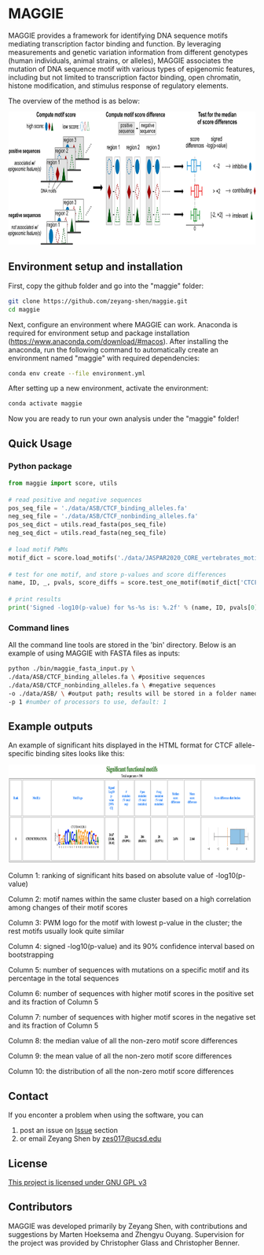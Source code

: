 # MAGGIE
MAGGIE provides a framework for identifying DNA sequence motifs mediating transcription factor binding and function. By leveraging measurements and genetic variation information from different genotypes (human individuals, animal strains, or alleles), MAGGIE associates the mutation of DNA sequence motif with various types of epigenomic features, including but not limited to transcription factor binding, open chromatin, histone modification, and stimulus response of regulatory elements. 

The overview of the method is as below:

<p align="center">
<img src="https://github.com/zeyang-shen/maggie/blob/master/image/method.png" width="900" height="270">
</p>

## Environment setup and installation
First, copy the github folder and go into the "maggie" folder:
```bash
git clone https://github.com/zeyang-shen/maggie.git
cd maggie
```
Next, configure an environment where MAGGIE can work. Anaconda is required for environment setup and package installation (https://www.anaconda.com/download/#macos). After installing the anaconda, run the following command to automatically create an environment named "maggie" with required dependencies:
```bash
conda env create --file environment.yml
```
After setting up a new environment, activate the environment:
```bash
conda activate maggie
```
Now you are ready to run your own analysis under the "maggie" folder!

## Quick Usage
### Python package
```python
from maggie import score, utils

# read positive and negative sequences
pos_seq_file = './data/ASB/CTCF_binding_alleles.fa'
neg_seq_file = './data/ASB/CTCF_nonbinding_alleles.fa'
pos_seq_dict = utils.read_fasta(pos_seq_file)
neg_seq_dict = utils.read_fasta(neg_seq_file)

# load motif PWMs
motif_dict = score.load_motifs('./data/JASPAR2020_CORE_vertebrates_motifs/')

# test for one motif, and store p-values and score differences
name, ID, _, pvals, score_diffs = score.test_one_motif(motif_dict['CTCF$MA0139.1'], pos_seq_dict, neg_seq_dict)

# print results
print('Signed -log10(p-value) for %s-%s is: %.2f' % (name, ID, pvals[0]))
```

### Command lines
All the command line tools are stored in the 'bin' directory. Below is an example of using MAGGIE with FASTA files as inputs:
```bash
python ./bin/maggie_fasta_input.py \
./data/ASB/CTCF_binding_alleles.fa \ #positive sequences
./data/ASB/CTCF_nonbinding_alleles.fa \ #negative sequences
-o ./data/ASB/ \ #output path; results will be stored in a folder named "maggie_output"
-p 1 #number of processors to use, default: 1
```

## Example outputs
An example of significant hits displayed in the HTML format for CTCF allele-specific binding sites looks like this:

<p align="center">
<img src="https://github.com/zeyang-shen/maggie/blob/master/image/html_example.png" width="900" height="200">
</p>

Column 1: ranking of significant hits based on absolute value of -log10(p-value)

Column 2: motif names within the same cluster based on a high correlation among changes of their motif scores

Column 3: PWM logo for the motif with lowest p-value in the cluster; the rest motifs usually look quite similar

Column 4: signed -log10(p-value) and its 90% confidence interval based on bootstrapping

Column 5: number of sequences with mutations on a specific motif and its percentage in the total sequences

Column 6: number of sequences with higher motif scores in the positive set and its fraction of Column 5 

Column 7: number of sequences with higher motif scores in the negative set and its fraction of Column 5 

Column 8: the median value of all the non-zero motif score differences

Column 9: the mean value of all the non-zero motif score differences

Column 10: the distribution of all the non-zero motif score differences


## Contact
If you enconter a problem when using the software, you can
1. post an issue on [Issue](https://github.com/zeyang-shen/maggie/issues) section
2. or email Zeyang Shen by zes017@ucsd.edu

## License

[This project is licensed under GNU GPL v3](https://github.com/zeyang-shen/maggie/blob/master/LICENSE)

## Contributors
MAGGIE was developed primarily by Zeyang Shen, with contributions and suggestions by Marten Hoeksema and Zhengyu Ouyang. Supervision for the project was provided by Christopher Glass and Christopher Benner. 
